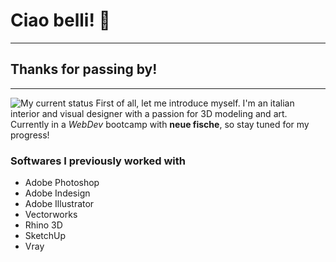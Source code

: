 # Ciao belli! :dizzy:
---
## Thanks for passing by!
---
![My current status](https://uploads.dailydot.com/2018/10/olli-the-polite-cat.jpg?q=65&auto=format&w=1600&ar=2:1&fit=crop)
First of all, let me introduce myself. I'm an italian interior and visual designer with a passion for 3D modeling and art. Currently in a *WebDev* bootcamp with **neue fische**, so stay tuned for my progress!
### Softwares I previously worked with
- Adobe Photoshop
- Adobe Indesign
- Adobe Illustrator
- Vectorworks
- Rhino 3D
- SketchUp
- Vray
